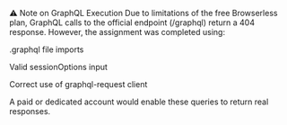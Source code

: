 ⚠️ Note on GraphQL Execution
Due to limitations of the free Browserless plan, GraphQL calls to the official endpoint (/graphql) return a 404 response.
However, the assignment was completed using:

.graphql file imports

Valid sessionOptions input

Correct use of graphql-request client

A paid or dedicated account would enable these queries to return real responses.